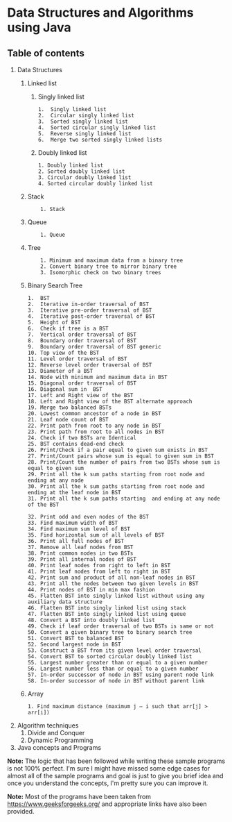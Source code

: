 # Data Structures and Algorithms using Java


## Table of contents
  1. Data Structures
     1.  Linked list
         1. Singly linked list
            
                1.  Singly linked list
                2.  Circular singly linked list
                3.  Sorted singly linked list
                4.  Sorted circular singly linked list
                5.  Reverse singly linked list
                6.  Merge two sorted singly linked lists
            
         1. Doubly linked list
                
                1. Doubly linked list
                2. Sorted doubly linked list
                3. Circular doubly linked list
                4. Sorted circular doubly linked list
     2. Stack
                
                1. Stack
     3. Queue
                
                1. Queue
                
     4. Tree
                
                1. Minimum and maximum data from a binary tree
                2. Convert binary tree to mirror binary tree
                3. Isomorphic check on two binary trees
                
     5. Binary Search Tree
            
            1.  BST
            2.  Iterative in-order traversal of BST
            3.  Iterative pre-order traversal of BST
            4.  Iterative post-order traversal of BST
            5.  Height of BST
            6.  Check if tree is a BST
            7.  Vertical order traversal of BST
            8.  Boundary order traversal of BST
            9.  Boundary order traversal of BST generic
            10. Top view of the BST
            11. Level order traversal of BST
            12. Reverse level order traversal of BST
            13. Diameter of a BST
            14. Node with minimum and maximum data in BST
            15. Diagonal order traversal of BST
            16. Diagonal sum in  BST
            17. Left and Right view of the BST
            18. Left and Right view of the BST alternate approach
            19. Merge two balanced BSTs
            20. Lowest common ancestor of a node in BST
            21. Leaf node count of BST
            22. Print path from root to any node in BST
            23. Print path from root to all nodes in BST
            24. Check if two BSTs are Identical
            25. BST contains dead-end check
            26. Print/Check if a pair equal to given sum exists in BST
            27. Print/Count pairs whose sum is equal to given sum in BST
            28. Print/Count the number of pairs from two BSTs whose sum is equal to given sum
            29. Print all the k sum paths starting from root node and ending at any node
            30. Print all the k sum paths starting from root node and ending at the leaf node in BST
            31. Print all the k sum paths starting  and ending at any node of the BST
            
            32. Print odd and even nodes of the BST
            33. Find maximum width of BST
            34. Find maximum sum level of BST
            35. Find horizontal sum of all levels of BST
            36. Print all full nodes of BST
            37. Remove all leaf nodes from BST
            38. Print common nodes in two BSTs
            39. Print all internal nodes of BST
            40. Print leaf nodes from right to left in BST
            41. Print leaf nodes from left to right in BST
            42. Print sum and product of all non-leaf nodes in BST
            43. Print all the nodes between two given levels in BST
            44. Print nodes of BST in min max fashion
            45. Flatten BST into singly linked list without using any auxiliary data structure
            46. Flatten BST into singly linked list using stack
            47. Flatten BST into singly linked list using queue
            48. Convert a BST into doubly linked list
            49. Check if leaf order traversal of two BSTs is same or not
            50. Convert a given binary tree to binary search tree
            51. Convert BST to balanced BST
            52. Second largest node in BST
            53. Construct a BST from its given level order traversal
            54. Convert BST to sorted circular doubly linked list
            55. Largest number greater than or equal to a given number 
            56. Largest number less than or equal to a given number
            57. In-order successor of node in BST using parent node link
            58. In-order successor of node in BST without parent link
           
     6. Array
            
            1. Find maximum distance (maximum j – i such that arr[j] > arr[i])
            
  2. Algorithm techniques
     1. Divide and Conquer
     2. Dynamic Programming
  3. Java concepts and Programs
  
         
         
         
**Note:**
The logic that has been followed while writing these sample programs is not 100% perfect.
I'm sure I might have missed some edge cases for almost all of the sample programs and goal is just to give you brief idea and once
you understand the concepts, I'm pretty sure you can improve it.

**Note:**
Most of the programs have been taken from https://www.geeksforgeeks.org/ and appropriate links have also been provided.  

 
         
